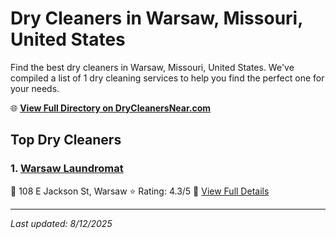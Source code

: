 # Dry Cleaners in Warsaw, Missouri, United States

Find the best dry cleaners in Warsaw, Missouri, United States. We've compiled a list of 1 dry cleaning services to help you find the perfect one for your needs.

🌐 **[View Full Directory on DryCleanersNear.com](https://drycleanersnear.com/city/US/Missouri/Warsaw)**

## Top Dry Cleaners

### 1. [Warsaw Laundromat](https://drycleanersnear.com/dryCleaner/688d712aeedd882ede90bedd/warsaw-laundromat)
📍 108 E Jackson St, Warsaw
⭐ Rating: 4.3/5
🔗 [View Full Details](https://drycleanersnear.com/dryCleaner/688d712aeedd882ede90bedd/warsaw-laundromat)


---

*Last updated: 8/12/2025*
